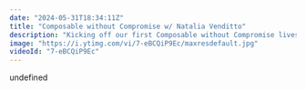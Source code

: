 ```yaml
---
date: "2024-05-31T18:34:11Z"
title: "Composable without Compromise w/ Natalia Venditto"
description: "Kicking off our first Composable without Compromise livestream w/ Natalia Venditto. \nIn these live streams we talk about composability. From architectures, to design approaches, to tech organization and governance. Anything MACH Alliance, DXC or headless composition related is a valid subject. Monolith to composable stories. How to deal with composability as a developer, or as a leader. \n\nNatalia worked in the roles of frontend and full-stack developer, technical lead and software architect leading enterprise implementations and as a solutions architect advising on data intensive implementations. Now she leads the end-to-end DX for JavaScript devs on Azure. \nhttps://twitter.com/AnfibiaCreativa\n\nBack in the days when Natalia started working as a developer, the frontend was nothing but a couple of CSS and JavaScript files or lines injected to the HTML. But the whole JavaScript ecosystem has evolved at a very dynamic fast pace. The role of frontend technologies and patterns when designing new web architectures, has never been so influential as it is today. Let's talk about the multiple challenges, but also opportunities, that the cloud offers to build lightning fast and super performant user interfaces, on top of cutting-edge cloud tech!\n\nLivestream Host: Tim Benniks \nhttps://twitter.com/timbenniks\nhttps://www.linkedin.com/in/timbenniks/\n\nJoin us on Discord at https://uniform.to/discord\n\nFollow us on:\nFacebook: https://www.facebook.com/people/Uniform/\nTwitter: https://twitter.com/UniformDev \nLinkedIn: https://www.linkedin.com/company/uniformdev/\nInstagram: https://www.instagram.com/uniform.dev/"
image: "https://i.ytimg.com/vi/7-eBCQiP9Ec/maxresdefault.jpg"
videoId: "7-eBCQiP9Ec"
---
```


undefined